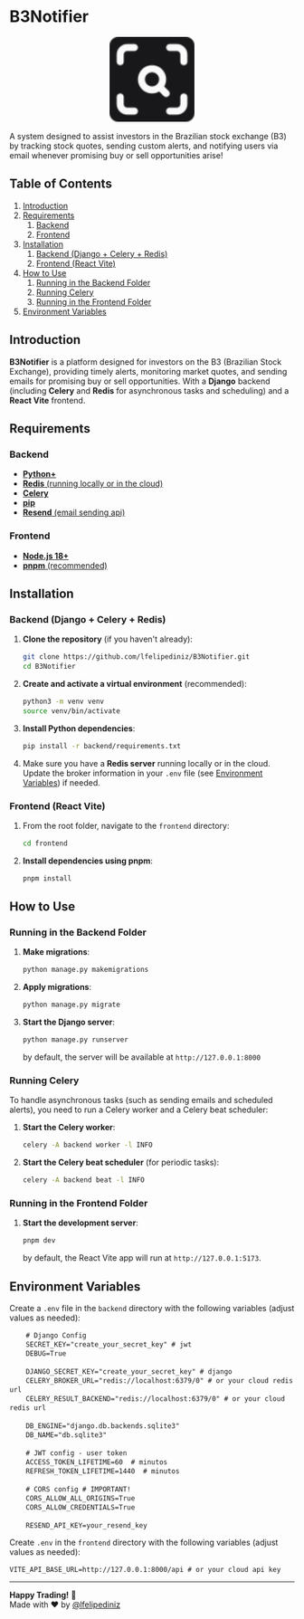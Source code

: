# B3Notifier
<p align="center">
  <img src="/frontend/public/b3notifier.svg" alt="B3Notifier Logo" width="150">
</p>
A system designed to assist investors in the Brazilian stock exchange (B3) by tracking stock quotes, sending custom alerts, and notifying users via email whenever promising buy or sell opportunities arise!


## Table of Contents
1. [Introduction](#introduction) 
2. [Requirements](#requirements)
   1.  [Backend](#backend)
   2.  [Frontend](#frontend)
3. [Installation](#installation)
   1.  [Backend (Django + Celery + Redis)](#backend-django--celery--redis)
   2.  [Frontend (React Vite)](#frontend-react-vite)
4. [How to Use](#how-to-use)  
   1.  [Running in the Backend Folder](#running-in-the-backend-folder)
   2.  [Running Celery](#running-celery)
   3. [Running in the Frontend Folder](#running-in-the-frontend-folder)
5. [Environment Variables](#environment-variables)  

## Introduction

**B3Notifier** is a platform designed for investors on the B3 (Brazilian Stock Exchange), providing timely alerts, monitoring market quotes, and sending emails for promising buy or sell opportunities. With a **Django** backend (including **Celery** and **Redis** for asynchronous tasks and scheduling) and a **React Vite** frontend.

## Requirements

### Backend
- [**Python+**](https://www.python.org/downloads/)  
- [**Redis** (running locally or in the cloud)](https://redis.io/)  
- [**Celery**](https://docs.celeryproject.org/en/stable/)  
- [**pip**](https://pip.pypa.io/en/stable/installing/) 
- [**Resend** (email sending api)](https://resend.com/)
### Frontend
- [**Node.js 18+**](https://nodejs.org/)  
- [**pnpm** (recommended)](https://pnpm.io/installation)  


## Installation

### Backend (Django + Celery + Redis)

1. **Clone the repository** (if you haven't already):
   ```bash
   git clone https://github.com/lfelipediniz/B3Notifier.git
   cd B3Notifier
   ```

2. **Create and activate a virtual environment** (recommended):
   ```bash
   python3 -m venv venv
   source venv/bin/activate     
   ```

3. **Install Python dependencies**:
   ```bash
   pip install -r backend/requirements.txt
   ```
4. Make sure you have a **Redis server** running locally or in the cloud. Update the broker information in your `.env` file (see [Environment Variables](#environment-variables)) if needed.

### Frontend (React Vite)

1. From the root folder, navigate to the `frontend` directory:
   ```bash
   cd frontend
   ```

2. **Install dependencies using pnpm**:
   ```bash
   pnpm install
   ```

## How to Use

### Running in the Backend Folder

1. **Make migrations**:
   ```bash
   python manage.py makemigrations
   ```
3. **Apply migrations**:
   ```bash
   python manage.py migrate
   ```

3. **Start the Django server**:
   ```bash
   python manage.py runserver
   ```
   by default, the server will be available at `http://127.0.0.1:8000`

### Running Celery

To handle asynchronous tasks (such as sending emails and scheduled alerts), you need to run a Celery worker and a Celery beat scheduler:

1. **Start the Celery worker**:
   ```bash
   celery -A backend worker -l INFO
   ```
2. **Start the Celery beat scheduler** (for periodic tasks):
   ```bash
   celery -A backend beat -l INFO
   ```

### Running in the Frontend Folder

1. **Start the development server**:
   ```bash
   pnpm dev
   ```
   by default, the React Vite app will run at `http://127.0.0.1:5173`.

## Environment Variables

Create a `.env` file in the `backend` directory with the following variables (adjust values as needed):

```plaintext
    # Django Config
    SECRET_KEY="create_your_secret_key" # jwt
    DEBUG=True

    DJANGO_SECRET_KEY="create_your_secret_key" # django
    CELERY_BROKER_URL="redis://localhost:6379/0" # or your cloud redis url
    CELERY_RESULT_BACKEND="redis://localhost:6379/0" # or your cloud redis url

    DB_ENGINE="django.db.backends.sqlite3"
    DB_NAME="db.sqlite3"

    # JWT config - user token
    ACCESS_TOKEN_LIFETIME=60  # minutos
    REFRESH_TOKEN_LIFETIME=1440  # minutos

    # CORS config # IMPORTANT!
    CORS_ALLOW_ALL_ORIGINS=True
    CORS_ALLOW_CREDENTIALS=True

    RESEND_API_KEY=your_resend_key
```

Create `.env` in the `frontend` directory with the following variables (adjust values as needed):
```plaintext
VITE_API_BASE_URL=http://127.0.0.1:8000/api # or your cloud api key
```

--- 
**Happy Trading!** 🚀  
Made with ❤️ by [@lfelipediniz](https://www.linkedin.com/in/lfelipediniz/)
